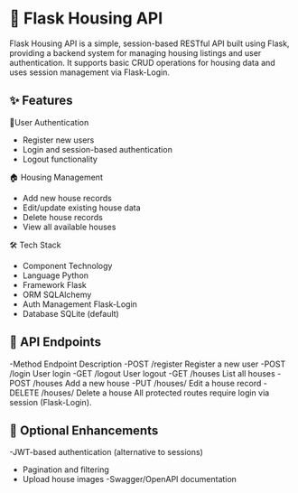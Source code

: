 # 🏡 Flask Housing API
Flask Housing API is a simple, session-based RESTful API built using Flask, providing a backend system for managing housing listings and user authentication. It supports basic CRUD operations for housing data and uses session management via Flask-Login.

## ✨ Features
👤User Authentication
- Register new users
- Login and session-based authentication
- Logout functionality

🏠 Housing Management
- Add new house records
- Edit/update existing house data
- Delete house records
- View all available houses

🛠 Tech Stack
- Component	Technology
- Language	Python
- Framework	Flask
- ORM	SQLAlchemy
- Auth Management	Flask-Login
- Database	SQLite (default)

## 🧪 API Endpoints
-Method	Endpoint	Description
-POST	/register	Register a new user
-POST	/login	User login
-GET	/logout	User logout
-GET	/houses	List all houses
-POST	/houses	Add a new house
-PUT	/houses/<id>	Edit a house record
-DELETE	/houses/<id>	Delete a house
All protected routes require login via session (Flask-Login).

## 🧩 Optional Enhancements
-JWT-based authentication (alternative to sessions)
- Pagination and filtering
- Upload house images
-Swagger/OpenAPI documentation
